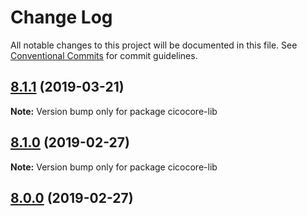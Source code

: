 # Change Log

All notable changes to this project will be documented in this file.
See [Conventional Commits](https://conventionalcommits.org) for commit guidelines.

## [8.1.1](https://github.com/bitpay/cicocore-lib/compare/v8.1.0...v8.1.1) (2019-03-21)

**Note:** Version bump only for package cicocore-lib

## [8.1.0](https://github.com/bitpay/cicocore-lib/compare/v5.0.0-beta.44...v8.1.0) (2019-02-27)

**Note:** Version bump only for package cicocore-lib

## [8.0.0](https://github.com/bitpay/cicocore-lib/compare/v5.0.0-beta.44...v8.0.0) (2019-02-27)
